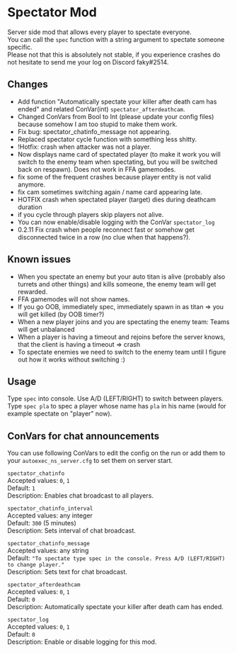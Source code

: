 # Spectator Mod
Server side mod that allows every player to spectate everyone.  
You can call the `spec` function with a string argument to spectate someone specific.  
Please not that this is absolutely not stable, if you experience crashes do not hesitate to send me your log on Discord faky#2514.

## Changes
- Add function "Automatically spectate your killer after death cam has ended" and related ConVar(int) `spectator_afterdeathcam`.
- Changed ConVars from Bool to Int (please update your config files) because somehow I am too stupid to make them work.
- Fix bug: spectator_chatinfo_message not appearing.
- Replaced spectator cycle function with something less shitty.
- !Hotfix: crash when attacker was not a player.
- Now displays name card of spectated player (to make it work you will switch to the enemy team when spectating, but you will be switched back on respawn). Does not work in FFA gamemodes.
- fix some of the frequent crashes because player entity is not valid anymore.
- fix cam sometimes switching again / name card appearing late.
- HOTFIX crash when spectated player (target) dies during deathcam duration
- if you cycle through players skip players not alive.
- You can now enable/disable logging with the ConVar `spectator_log`
- 0.2.11 Fix crash when people reconnect fast or somehow get disconnected twice in a row (no clue when that happens?).
## Known issues
- When you spectate an enemy but your auto titan is alive (probably also turrets and other things) and kills someone, the enemy team will get rewarded.
- FFA gamemodes will not show names.
- If you go OOB, immediately spec, immediately spawn in as titan => you will get killed (by OOB timer?)
- When a new player joins and you are spectating the enemy team: Teams will get unbalanced
- When a player is having a timeout and rejoins before the server knows, that the client is having a timeout => crash
- To spectate enemies we need to switch to the enemy team until I figure out how it works without switching :)
## Usage
Type `spec` into console. Use A/D (LEFT/RIGHT) to switch between players.  
Type `spec pla` to spec a player whose name has `pla` in his name (would for example spectate on "player" now).
## ConVars for chat announcements
You can use following ConVars to edit the config on the run or add them to your `autoexec_ns_server.cfg` to set them on server start.  

`spectator_chatinfo`  
Accepted values: `0`, `1`  
Default: `1`  
Description: Enables chat broadcast to all players.

`spectator_chatinfo_interval`  
Accepted values: any integer  
Default: `300` (5 minutes)  
Description: Sets interval of chat broadcast.

`spectator_chatinfo_message`  
Accepted values: any string  
Default: `"To spectate type spec in the console. Press A/D (LEFT/RIGHT) to change player."`  
Description: Sets text for chat broadcast.

`spectator_afterdeathcam`  
Accepted values: `0`, `1`  
Default: `0`  
Description: Automatically spectate your killer after death cam has ended.

`spectator_log`  
Accepted values: `0`, `1`  
Default: `0`  
Description: Enable or disable logging for this mod.